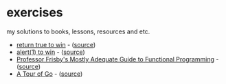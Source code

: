 # exercises

my solutions to books, lessons, resources and etc.

- [return true to win](https://drapegnik.github.io/notes/exercises/return-true) - ([source](https://alf.nu/ReturnTrue))
- [alert(1) to win](https://drapegnik.github.io/notes/exercises/alert-1) - ([source](<https://alf.nu/alert(1)>))
- [Professor Frisby's Mostly Adequate Guide to Functional Programming](https://drapegnik.github.io/notes/exercises/mag-to-fp) - ([source](https://mostly-adequate.gitbooks.io/mostly-adequate-guide/content))
- [A Tour of Go](https://drapegnik.github.io/notes/exercises/tour-golang) - ([source](https://tour.golang.com))
